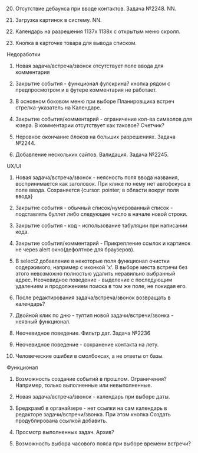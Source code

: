<!-- Баги -->
<!-- 1) Комментарий - после удаления комментария происходит переход на общую инфу о задаче. -->

<!-- 2) Закрытие события/комментарии - картинка - адаптиность. Большой размер картинки - предпросмотр + ее размер в самом комментарии. -->

<!-- 3) Закрытие события/комментарии - добавление ссылки - добавить target="_blank" для открытия в новой вкладке. -->

<!-- 4) Возможность редактирования и просмотра встречи - в неделях и днях модальное окно открывается только по клику <span class="fc-title ng-binding"> внутри <a class"fc-day-grid-event fc-h-event fc-event fc-start fc-end fc-draggable"> (большая часть заливки элемента <a> неактивна по клику, несмотря на {cursor:pointer})
    + в месяце клик в квадрате дня по всему верхнему ряду слева от даты ссылка на день
    + в неделе же дата не является ссылкой и некликабетельна -->

<!-- 5) Редактирование задачи/встречи - на брейкпоинте в 1325px <div class="text-right ng-scope"> съезжает на следующую строчку. На 778px выстраиваются в вертикальный ряд без отступов. + Учитывать открытие основного бокового меню (при закрытом меню - первый брейкпоинт 1115px) -->

<!-- 6) Редактрирование задачи/встречи - на брейкпоинте 979px при открытии основного бокового меню контент сдвигается вправо за пределы экрана без возможности горизонтального скролла, как результат не виден хедер таба для перехода к комментариям. Поведение прослеживается и на других страницах. -->

<!-- 7) Закрытие события/комментарий - имеется возможность оставлять пустой комментарий. -->

<!-- 8) Закрытие события/комментарий - переход на новую строку не распознается. -->

<!-- 9) При нажатии кнопки "Создать" в случае неточного клика часто срабатывает выделение кнопки, тултипа и хедера. -->

<!-- 10) При поиске места втречи лаги при запросах к Yandex Карты API. -->

<!-- 11) Возможность задавать встрече и звонку дату завершения, которая раньше даты начала.
Невозможнось задать встречу с длительностью менее либо более 2 часов.
    + Необходимо убрать жесткую зависимость между временем начала и временем завершения в + 2 часа(вводим во время начала встречи 23:00, получаем во время завершения 25:00 и в дату завершения + 1 день, переходим в дату завершения встречи, чтобы поменять на 23:30, в результате во времени завершения -2:00, при попытке исправления -2:00 очищается поле для ввода даты начала и недоступно для ввода, во времени завершения при этом 2:undefined)
    + При удалении времени начала поле даты завершение очищается и недоступно для ввода
    + Зависимость даты завершения от время завершения. При ошибочном вводе времени завершения более либо равном 24 часам добавление даты завершения без возможного отката
    (вводим в поле времени завершения "случайно" 25:00 часов меняем на 15:00 => + дата завершения + 1 день;
    вводим 24:00, меняем на 23:00, меняем на 24:00 => дата завершения + 2 дня)
    + У звонка также присутвует похожее поведение
    (ввод некоретных данных во время начала звонка => ломается дата начала,
    ввод некоретных данных во время завершения звонка => ломается дата завершения) -->

<!-- 12) Ограничение длины названия задачи/встречи/звонка при вводе. Реализована обрезка названия в календаре, но не в бредкрамбс. При попытке привышения длины юзер не информируется, алерт - success. При переходе в календарь и обратном заходе во задачу/встречу/звонок видно обрезание названия. Ограничение 76 символов? -->

<!-- 13) Закрытие события/комментарий - добавить ограниченние кол-ва символов для.
Для комментария ограничение кол-ва символов отсутствует как таковое.
Добавление счетчика? -->

<!-- 14) Не работает удаление задачи/встречи/звонка через модальное окно в календаре:
    /themes/smartadmin/js/organaizer/default/main.js, строка 1565 -->

<!-- 15) Календарь - Список - Иерархия - при нажатии на "-" либо "+" помимо сворачивания/развочачивания списка происходит переход на задачу/встречу/звонк. -->

<!-- 16) Календарь - месяц - если встреча задана на большое кол-во дней?, то по клику по ней вылезает по одному тултипу на каждую неделю, в которой она проходит. Ограничить подобный функционал? -->

<!-- 17) Календарь - неделя/день - при попытке переноса  drag&drop'ом встречи или звонка, заданной на весь день, на конкртеное время, перенос происходит в корень дня. Внутри встречи/звонка галка остается на "Весь день", меняется время начала события, при этом поле неактивно.
Календарь - неделя/день - при попытке переноса  drag&drop'ом встречи, заданной на конкретное время, в корень дня, перенос происходит, но внутри встречи/звонка галка "Весь день" не устанавливается, меняется время начала события, время окончания и дата окончания сбрасывается => встреча без окончания.
Перестает отображаться в дне. -->

<!-- 18) Календарь - Закрытие задача/встречи/звонка не работает "Закрыть эту задачу и создать новую с теми же данным" -->

<!-- 19) Jarvis-widget некоректно работает на следующих страницах:
    Мои клиенты - Конфигуратор - конфигуратор компаний - свойства категорий компаний
    http://zemlyanko-pre-presentation-dev.ext.redbridge-arm.com/companies/configurator#/properties
    Мои клиенты - Мои компании - инфо о компании
    http://zemlyanko-pre-presentation-dev.ext.redbridge-arm.com/companies#/company/123

    Не хватает id'шников.
    Пример со страницы Договоры - документы:
    <div jarvis-widget="jarvis-widget" data-widget-editbutton="false" data-widget-colorbutton="false" data-widget-deletebutton="false" data-widget-fullscreenbutton="false" id="document_list_widget" class="jarviswidget jarviswidget-sortable" role="widget" style=""> -->

20) Отсутствие дебаунса при вводе контактов. Задача №2248. NN.

21) Загрузка картинок в систему. NN.

22) Календарь на разрешения 1137x 1138x с открытым меню скролл.

23) Кнопка в карточке товара для вывода списком.

Недоработки
1) Новая задача/встреча/звонок отсутствует поле ввода для комментария

2) Закрытие события - функционал фулскрина? кнопка рядом с предпросмотром и в футере комментария не работает.

3) В основном боковом меню при выборе Планировщика встреч стрелка-указатель  на Календаре.

4) Закрытие события/комментарий - ограничение кол-ва символов для юзера.
В комментарии отсутствует как таковое?
Cчетчик?

5) Неровное окончание блоков на больших разрешениях. Задача №2244.

6) Добавление нескольких сайтов. Валидация. Задача №2245.

UX/UI
1) Новая задача/встреча/звонок - неясность поля ввода названия, воспринимается как заголовок. При клике по нему нет автофокуса в поле ввода. Сохраняется {cursor: pointer; в области вокруг поля ввода}

2) Закрытие события - обычный список/нумерованный список - подставлять буллет либо следующее число в начале новой строки.

3) Закрытие события - код - использование табуляции при написании кода.

4) Закрытие события/комментарий - Прикрепление ссылок и картинок не через alert окно(дефолтное для браузеров).

5) В select2 добавление в некоторые поля  функционал очистки содержимого, например с иконкой 'x'.
В выборе места встречи без этого невозможно полностью удалить неравильно выбранный адрес. Неочевидное поведение - выделение с последующим удалением и   продолжением поиска в том же поле, не покидая его.

6) После редактирования задача/встреча/звонок возвращать в календарь?

7) Двойной клик по дню - тултип новой задачи/встречи/звонка - неявный функционал.

8) Неочевидное поведение. Фильтр дат. Задача №2236

9) Неочевидное поведение - сохранение контакта на лету.

10) Человеческие ошибки в смолбоксах, а не ответы от базы.

Функционал
1) Возможность создание событий в прошлом. Ограничения? Например, только выполненные или невыполненные.

2) Новая задача/встреча/звонок - календарь при выборе даты.

3) Бредкрамб в органайзере - нет ссылки на сам календарь в редакторе задачи/встречи/звонка. При этом кнопка Создать продублирована ссылкой добавить.

4) Просмотр выполненных задач. Архив?

5) Возможность выбора часового пояса при выборе времени встречи?
